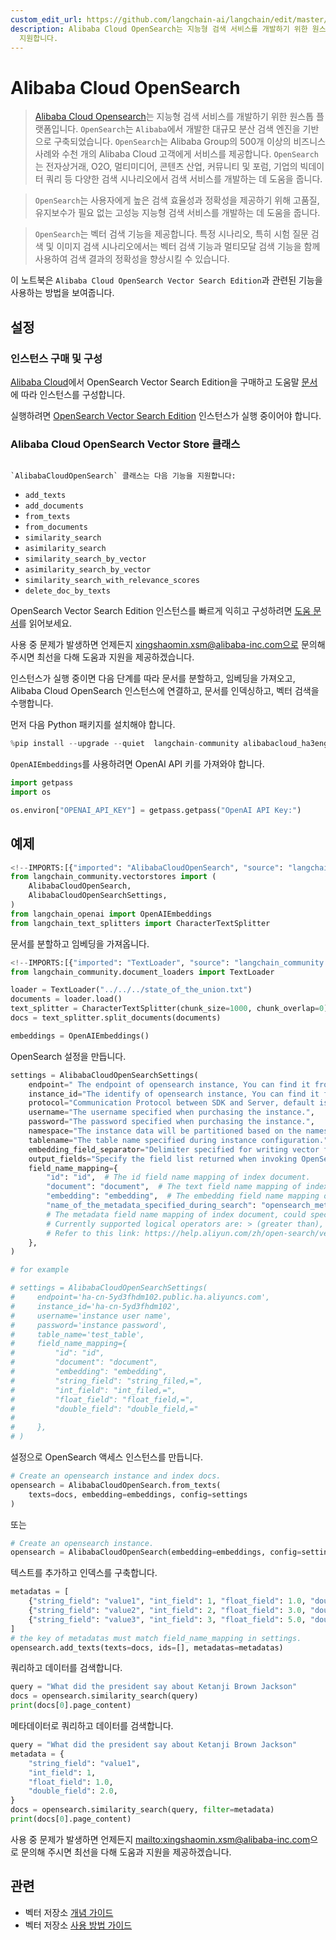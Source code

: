 ```yaml
---
custom_edit_url: https://github.com/langchain-ai/langchain/edit/master/docs/docs/integrations/vectorstores/alibabacloud_opensearch.ipynb
description: Alibaba Cloud OpenSearch는 지능형 검색 서비스를 개발하기 위한 원스톱 플랫폼으로, 다양한 검색 시나리오를
  지원합니다.
---
```


# Alibaba Cloud OpenSearch

> [Alibaba Cloud Opensearch](https://www.alibabacloud.com/product/opensearch)는 지능형 검색 서비스를 개발하기 위한 원스톱 플랫폼입니다. `OpenSearch`는 `Alibaba`에서 개발한 대규모 분산 검색 엔진을 기반으로 구축되었습니다. `OpenSearch`는 Alibaba Group의 500개 이상의 비즈니스 사례와 수천 개의 Alibaba Cloud 고객에게 서비스를 제공합니다. `OpenSearch`는 전자상거래, O2O, 멀티미디어, 콘텐츠 산업, 커뮤니티 및 포럼, 기업의 빅데이터 쿼리 등 다양한 검색 시나리오에서 검색 서비스를 개발하는 데 도움을 줍니다.

> `OpenSearch`는 사용자에게 높은 검색 효율성과 정확성을 제공하기 위해 고품질, 유지보수가 필요 없는 고성능 지능형 검색 서비스를 개발하는 데 도움을 줍니다.

> `OpenSearch`는 벡터 검색 기능을 제공합니다. 특정 시나리오, 특히 시험 질문 검색 및 이미지 검색 시나리오에서는 벡터 검색 기능과 멀티모달 검색 기능을 함께 사용하여 검색 결과의 정확성을 향상시킬 수 있습니다.

이 노트북은 `Alibaba Cloud OpenSearch Vector Search Edition`과 관련된 기능을 사용하는 방법을 보여줍니다.

## 설정

### 인스턴스 구매 및 구성

[Alibaba Cloud](https://opensearch.console.aliyun.com)에서 OpenSearch Vector Search Edition을 구매하고 도움말 [문서](https://help.aliyun.com/document_detail/463198.html?spm=a2c4g.465092.0.0.2cd15002hdwavO)에 따라 인스턴스를 구성합니다.

실행하려면 [OpenSearch Vector Search Edition](https://opensearch.console.aliyun.com) 인스턴스가 실행 중이어야 합니다.

### Alibaba Cloud OpenSearch Vector Store 클래스
                                                                                                                `AlibabaCloudOpenSearch` 클래스는 다음 기능을 지원합니다:
- `add_texts`
- `add_documents`
- `from_texts`
- `from_documents`
- `similarity_search`
- `asimilarity_search`
- `similarity_search_by_vector`
- `asimilarity_search_by_vector`
- `similarity_search_with_relevance_scores`
- `delete_doc_by_texts`

OpenSearch Vector Search Edition 인스턴스를 빠르게 익히고 구성하려면 [도움 문서](https://www.alibabacloud.com/help/en/opensearch/latest/vector-search)를 읽어보세요.

사용 중 문제가 발생하면 언제든지 xingshaomin.xsm@alibaba-inc.com으로 문의해 주시면 최선을 다해 도움과 지원을 제공하겠습니다.

인스턴스가 실행 중이면 다음 단계를 따라 문서를 분할하고, 임베딩을 가져오고, Alibaba Cloud OpenSearch 인스턴스에 연결하고, 문서를 인덱싱하고, 벡터 검색을 수행합니다.

먼저 다음 Python 패키지를 설치해야 합니다.

```python
%pip install --upgrade --quiet  langchain-community alibabacloud_ha3engine_vector
```


`OpenAIEmbeddings`를 사용하려면 OpenAI API 키를 가져와야 합니다.

```python
import getpass
import os

os.environ["OPENAI_API_KEY"] = getpass.getpass("OpenAI API Key:")
```


## 예제

```python
<!--IMPORTS:[{"imported": "AlibabaCloudOpenSearch", "source": "langchain_community.vectorstores", "docs": "https://api.python.langchain.com/en/latest/vectorstores/langchain_community.vectorstores.alibabacloud_opensearch.AlibabaCloudOpenSearch.html", "title": "Alibaba Cloud OpenSearch"}, {"imported": "AlibabaCloudOpenSearchSettings", "source": "langchain_community.vectorstores", "docs": "https://api.python.langchain.com/en/latest/vectorstores/langchain_community.vectorstores.alibabacloud_opensearch.AlibabaCloudOpenSearchSettings.html", "title": "Alibaba Cloud OpenSearch"}, {"imported": "OpenAIEmbeddings", "source": "langchain_openai", "docs": "https://api.python.langchain.com/en/latest/embeddings/langchain_openai.embeddings.base.OpenAIEmbeddings.html", "title": "Alibaba Cloud OpenSearch"}, {"imported": "CharacterTextSplitter", "source": "langchain_text_splitters", "docs": "https://api.python.langchain.com/en/latest/character/langchain_text_splitters.character.CharacterTextSplitter.html", "title": "Alibaba Cloud OpenSearch"}]-->
from langchain_community.vectorstores import (
    AlibabaCloudOpenSearch,
    AlibabaCloudOpenSearchSettings,
)
from langchain_openai import OpenAIEmbeddings
from langchain_text_splitters import CharacterTextSplitter
```


문서를 분할하고 임베딩을 가져옵니다.

```python
<!--IMPORTS:[{"imported": "TextLoader", "source": "langchain_community.document_loaders", "docs": "https://api.python.langchain.com/en/latest/document_loaders/langchain_community.document_loaders.text.TextLoader.html", "title": "Alibaba Cloud OpenSearch"}]-->
from langchain_community.document_loaders import TextLoader

loader = TextLoader("../../../state_of_the_union.txt")
documents = loader.load()
text_splitter = CharacterTextSplitter(chunk_size=1000, chunk_overlap=0)
docs = text_splitter.split_documents(documents)

embeddings = OpenAIEmbeddings()
```


OpenSearch 설정을 만듭니다.

```python
settings = AlibabaCloudOpenSearchSettings(
    endpoint=" The endpoint of opensearch instance, You can find it from the console of Alibaba Cloud OpenSearch.",
    instance_id="The identify of opensearch instance, You can find it from the console of Alibaba Cloud OpenSearch.",
    protocol="Communication Protocol between SDK and Server, default is http.",
    username="The username specified when purchasing the instance.",
    password="The password specified when purchasing the instance.",
    namespace="The instance data will be partitioned based on the namespace field. If the namespace is enabled, you need to specify the namespace field name during initialization. Otherwise, the queries cannot be executed correctly.",
    tablename="The table name specified during instance configuration.",
    embedding_field_separator="Delimiter specified for writing vector field data, default is comma.",
    output_fields="Specify the field list returned when invoking OpenSearch, by default it is the value list of the field mapping field.",
    field_name_mapping={
        "id": "id",  # The id field name mapping of index document.
        "document": "document",  # The text field name mapping of index document.
        "embedding": "embedding",  # The embedding field name mapping of index document.
        "name_of_the_metadata_specified_during_search": "opensearch_metadata_field_name,=",
        # The metadata field name mapping of index document, could specify multiple, The value field contains mapping name and operator, the operator would be used when executing metadata filter query,
        # Currently supported logical operators are: > (greater than), < (less than), = (equal to), <= (less than or equal to), >= (greater than or equal to), != (not equal to).
        # Refer to this link: https://help.aliyun.com/zh/open-search/vector-search-edition/filter-expression
    },
)

# for example

# settings = AlibabaCloudOpenSearchSettings(
#     endpoint='ha-cn-5yd3fhdm102.public.ha.aliyuncs.com',
#     instance_id='ha-cn-5yd3fhdm102',
#     username='instance user name',
#     password='instance password',
#     table_name='test_table',
#     field_name_mapping={
#         "id": "id",
#         "document": "document",
#         "embedding": "embedding",
#         "string_field": "string_filed,=",
#         "int_field": "int_filed,=",
#         "float_field": "float_field,=",
#         "double_field": "double_field,="
#
#     },
# )
```


설정으로 OpenSearch 액세스 인스턴스를 만듭니다.

```python
# Create an opensearch instance and index docs.
opensearch = AlibabaCloudOpenSearch.from_texts(
    texts=docs, embedding=embeddings, config=settings
)
```


또는

```python
# Create an opensearch instance.
opensearch = AlibabaCloudOpenSearch(embedding=embeddings, config=settings)
```


텍스트를 추가하고 인덱스를 구축합니다.

```python
metadatas = [
    {"string_field": "value1", "int_field": 1, "float_field": 1.0, "double_field": 2.0},
    {"string_field": "value2", "int_field": 2, "float_field": 3.0, "double_field": 4.0},
    {"string_field": "value3", "int_field": 3, "float_field": 5.0, "double_field": 6.0},
]
# the key of metadatas must match field_name_mapping in settings.
opensearch.add_texts(texts=docs, ids=[], metadatas=metadatas)
```


쿼리하고 데이터를 검색합니다.

```python
query = "What did the president say about Ketanji Brown Jackson"
docs = opensearch.similarity_search(query)
print(docs[0].page_content)
```


메타데이터로 쿼리하고 데이터를 검색합니다.

```python
query = "What did the president say about Ketanji Brown Jackson"
metadata = {
    "string_field": "value1",
    "int_field": 1,
    "float_field": 1.0,
    "double_field": 2.0,
}
docs = opensearch.similarity_search(query, filter=metadata)
print(docs[0].page_content)
```


사용 중 문제가 발생하면 언제든지 <mailto:xingshaomin.xsm@alibaba-inc.com>으로 문의해 주시면 최선을 다해 도움과 지원을 제공하겠습니다.

## 관련

- 벡터 저장소 [개념 가이드](/docs/concepts/#vector-stores)
- 벡터 저장소 [사용 방법 가이드](/docs/how_to/#vector-stores)